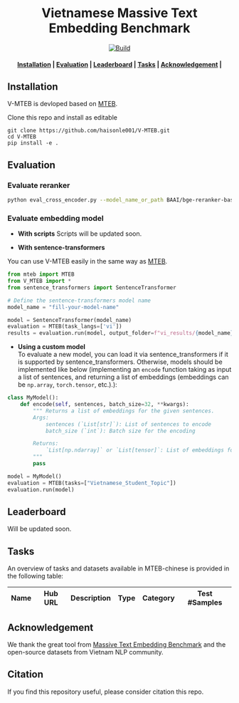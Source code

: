 <h1 align="center">Vietnamese Massive Text Embedding Benchmark</h1>
<p align="center">
    <a href="https://www.python.org/">
        <img alt="Build" src="https://img.shields.io/badge/Made with-Python-red">
    </a>
</p>

<h4 align="center">
    <p>
        <a href=#installation>Installation</a> | 
        <a href=#evaluation>Evaluation</a>  |
        <a href="#leaderboard">Leaderboard</a> |
        <a href="#tasks">Tasks</a> |
        <a href="#acknowledgement">Acknowledgement</a> |
    <p>
</h4>


## Installation
V-MTEB is devloped based on [MTEB](https://github.com/embeddings-benchmark/mteb). 

Clone this repo and install as editable
```
git clone https://github.com/haisonle001/V-MTEB.git
cd V-MTEB
pip install -e .
```

## Evaluation

### Evaluate reranker
```bash
python eval_cross_encoder.py --model_name_or_path BAAI/bge-reranker-base
```
 
### Evaluate embedding model
* **With scripts** 
Scripts will be updated soon.

* **With sentence-transformers** 
 
You can use V-MTEB easily in the same way as [MTEB](https://github.com/embeddings-benchmark/mteb).

```python
from mteb import MTEB
from V_MTEB import *
from sentence_transformers import SentenceTransformer

# Define the sentence-transformers model name
model_name = "fill-your-model-name"

model = SentenceTransformer(model_name)
evaluation = MTEB(task_langs=['vi'])
results = evaluation.run(model, output_folder=f"vi_results/{model_name}")
```


* **Using a custom model**  
To evaluate a new model, you can load it via sentence_transformers if it is supported by sentence_transformers.
Otherwise, models should be implemented like below (implementing an `encode` function taking as input a list of sentences, and returning a list of embeddings (embeddings can be `np.array`, `torch.tensor`, etc.).): 

```python
class MyModel():
    def encode(self, sentences, batch_size=32, **kwargs):
        """ Returns a list of embeddings for the given sentences.
        Args:
            sentences (`List[str]`): List of sentences to encode
            batch_size (`int`): Batch size for the encoding

        Returns:
            `List[np.ndarray]` or `List[tensor]`: List of embeddings for the given sentences
        """
        pass

model = MyModel()
evaluation = MTEB(tasks=["Vietnamese_Student_Topic"])
evaluation.run(model)
```


## Leaderboard

Will be updated soon.

## Tasks

An overview of tasks and datasets available in MTEB-chinese is provided in the following table:

| Name |  Hub URL | Description | Type | Category |  Test #Samples | 
|-----|-----|---------------------------|-----|-----|-----|
<!--
| [T2Retrieval](https://arxiv.org/abs/2304.03679) | [C-MTEB/T2Retrieval](https://huggingface.co/datasets/C-MTEB/T2Retrieval) |  T2Ranking: A large-scale Chinese Benchmark for Passage Ranking | Retrieval | s2p | 24,832 | 
| [MMarcoRetrieval](https://github.com/unicamp-dl/mMARCO) | [C-MTEB/MMarcoRetrieval](https://huggingface.co/datasets/C-MTEB/MMarcoRetrieval) | mMARCO is a multilingual version of the MS MARCO passage ranking dataset | Retrieval | s2p | 7,437 | 
| [DuRetrieval](https://aclanthology.org/2022.emnlp-main.357.pdf) | [C-MTEB/DuRetrieval](https://huggingface.co/datasets/C-MTEB/DuRetrieval) | A Large-scale Chinese Benchmark for Passage Retrieval from Web Search Engine | Retrieval | s2p | 4,000 |
| [JDReview](https://huggingface.co/datasets/kuroneko5943/jd21) |  [C-MTEB/JDReview-classification](https://huggingface.co/datasets/C-MTEB/JDReview-classification) | review for iphone | Classification | s2s |  533  |
--> 

## Acknowledgement

We thank the great tool from [Massive Text Embedding Benchmark](https://github.com/embeddings-benchmark/mteb)  and the open-source datasets from Vietnam NLP community.


## Citation

If you find this repository useful, please consider citation this repo.

